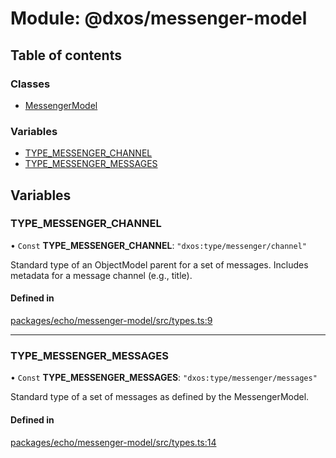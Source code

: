 # Module: @dxos/messenger-model

## Table of contents

### Classes

- [MessengerModel](../classes/dxos_messenger_model.MessengerModel.md)

### Variables

- [TYPE\_MESSENGER\_CHANNEL](dxos_messenger_model.md#type_messenger_channel)
- [TYPE\_MESSENGER\_MESSAGES](dxos_messenger_model.md#type_messenger_messages)

## Variables

### TYPE\_MESSENGER\_CHANNEL

• `Const` **TYPE\_MESSENGER\_CHANNEL**: ``"dxos:type/messenger/channel"``

Standard type of an ObjectModel parent for a set of messages.
Includes metadata for a message channel (e.g., title).

#### Defined in

[packages/echo/messenger-model/src/types.ts:9](https://github.com/dxos/dxos/blob/e3b936721/packages/echo/messenger-model/src/types.ts#L9)

___

### TYPE\_MESSENGER\_MESSAGES

• `Const` **TYPE\_MESSENGER\_MESSAGES**: ``"dxos:type/messenger/messages"``

Standard type of a set of messages as defined by the MessengerModel.

#### Defined in

[packages/echo/messenger-model/src/types.ts:14](https://github.com/dxos/dxos/blob/e3b936721/packages/echo/messenger-model/src/types.ts#L14)
